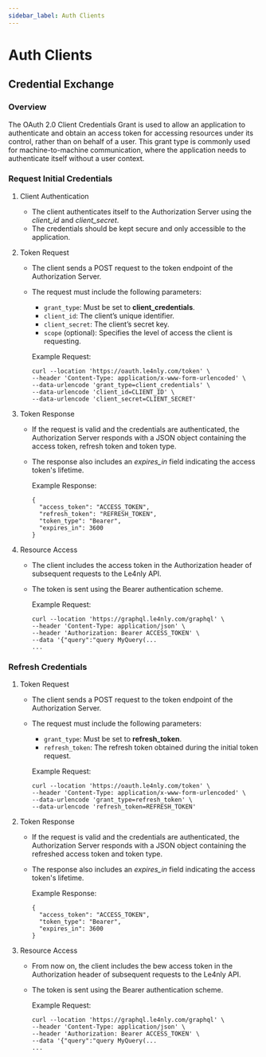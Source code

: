```yaml
---
sidebar_label: Auth Clients
---
```


# Auth Clients

<!-- todo -->
<!-- ## Manage Auth Clients -->

## Credential Exchange

### Overview

The OAuth 2.0 Client Credentials Grant is used to allow an application to authenticate and obtain an access token for accessing resources under its control, rather than on behalf of a user. This grant type is commonly used for machine-to-machine communication, where the application needs to authenticate itself without a user context.

### Request Initial Credentials

1) Client Authentication
    - The client authenticates itself to the Authorization Server using the *client_id* and *client_secret*.
    - The credentials should be kept secure and only accessible to the application.

1) Token Request
    - The client sends a POST request to the token endpoint of the Authorization Server.
    - The request must include the following parameters:
        - `grant_type`: Must be set to **client_credentials**.
        - `client_id`: The client’s unique identifier.
        - `client_secret`: The client’s secret key.
        - `scope` (optional): Specifies the level of access the client is requesting.

      Example Request:
      ```
      curl --location 'https://oauth.le4nly.com/token' \
      --header 'Content-Type: application/x-www-form-urlencoded' \
      --data-urlencode 'grant_type=client_credentials' \
      --data-urlencode 'client_id=CLIENT_ID' \
      --data-urlencode 'client_secret=CLIENT_SECRET'
      ```

1) Token Response
    - If the request is valid and the credentials are authenticated, the Authorization Server responds with a JSON object containing the access token, refresh token and token type.
    - The response also includes an *expires_in* field indicating the access token's lifetime.

      Example Response:
      ```
      {
        "access_token": "ACCESS_TOKEN",
        "refresh_token": "REFRESH_TOKEN",
        "token_type": "Bearer",
        "expires_in": 3600
      }
      ```

1) Resource Access
    - The client includes the access token in the Authorization header of subsequent requests to the Le4nly API.
    - The token is sent using the Bearer authentication scheme.

      Example Request:
      ```
      curl --location 'https://graphql.le4nly.com/graphql' \
      --header 'Content-Type: application/json' \
      --header 'Authorization: Bearer ACCESS_TOKEN' \
      --data '{"query":"query MyQuery(...
      ...
      ```

### Refresh Credentials

1) Token Request
    - The client sends a POST request to the token endpoint of the Authorization Server.
    - The request must include the following parameters:
        - `grant_type`: Must be set to **refresh_token**.
        - `refresh_token`: The refresh token obtained during the initial token request.

      Example Request:
      ```
      curl --location 'https://oauth.le4nly.com/token' \
      --header 'Content-Type: application/x-www-form-urlencoded' \
      --data-urlencode 'grant_type=refresh_token' \
      --data-urlencode 'refresh_token=REFRESH_TOKEN'
      ```

1) Token Response
    - If the request is valid and the credentials are authenticated, the Authorization Server responds with a JSON object containing the refreshed access token and token type.
    - The response also includes an *expires_in* field indicating the access token's lifetime.

      Example Response:
      ```
      {
        "access_token": "ACCESS_TOKEN",
        "token_type": "Bearer",
        "expires_in": 3600
      }
      ```

1) Resource Access
    - From now on, the client includes the bew access token in the Authorization header of subsequent requests to the Le4nly API.
    - The token is sent using the Bearer authentication scheme.

      Example Request:
      ```
      curl --location 'https://graphql.le4nly.com/graphql' \
      --header 'Content-Type: application/json' \
      --header 'Authorization: Bearer ACCESS_TOKEN' \
      --data '{"query":"query MyQuery(...
      ...
      ```
